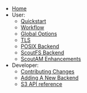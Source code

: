   * [Home](./Home)
  * User:
    * [Quickstart](./Quickstart)
    * [Workflow](./Workflow)
    * [Global Options](./Global-Options)
    * [TLS](./TLS)
    * [POSIX Backend](./POSIX-Backend)
    * [ScoutFS Backend](./ScoutFS-Backend)
    * [ScoutAM Enhancements](./ScoutAM-Enhancements)
  * Developer:
    * [Contributing Changes](./Contributing-Changes)
    * [Adding A New Backend](./Adding-A-New-Backend)
    * [S3 API reference](./S3-API-reference)